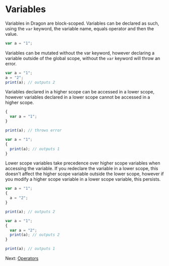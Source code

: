 # Variables

Variables in Dragon are block-scoped. Variables can be declared as such, using the `var` keyword, the variable name, equals operator and then the value.

```js
var a = "1";
```

Variables can be mutated without the var keyword, however declaring a variable outside of the global scope, without the `var` keyword will throw an error.

```js
var a = "1";
a = "2";
print(a); // outputs 2
```

Variables declared in a higher scope can be accessed in a lower scope, however variables declared in a lower scope cannot be accessed in a higher scope.

```js
{
  var a = "1";
}

print(a); // throws error
```

```js
var a = "1";
{
  print(a); // outputs 1
}
```

Lower scope variables take precedence over higher scope variables when accessing the variable. If you redeclare the variable in a lower scope, this doesn't affect the higher scope variable outside the lower scope, however if you modify a higher scope variable in a lower scope variable, this persists.

```js
var a = "1";
{
  a = "2";
}

print(a); // outputs 2
```

```js
var a = "1";
{
  var a = "2";
  print(a); // outputs 2
}

print(a); // outputs 1
```

Next: [Operators](./operators.md)
